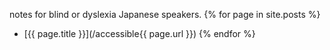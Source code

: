  notes for blind or dyslexia Japanese speakers.
  {% for page in site.posts %}
- [{{ page.title }}](/accessible{{ page.url }}) {% endfor %}
